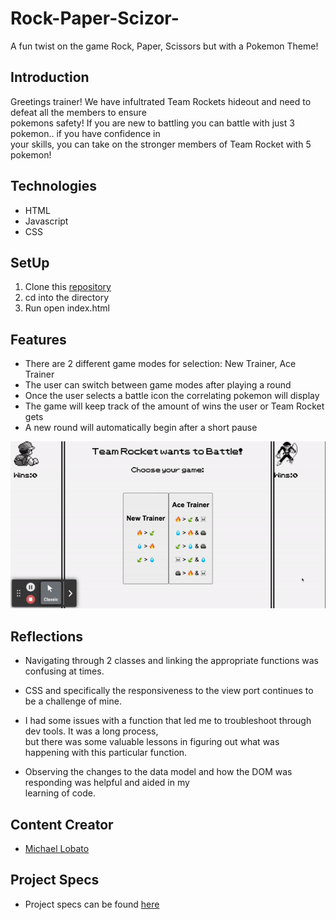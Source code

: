 # Rock-Paper-Scizor-
A fun twist on the game Rock, Paper, Scissors but with a Pokemon Theme!

## Introduction

Greetings trainer! We have infultrated Team Rockets hideout and need to defeat all the members to ensure  
pokemons safety! If you are new to battling you can battle with just 3 pokemon.. if you have confidence in  
your skills, you can take on the stronger members of Team Rocket with 5 pokemon!

## Technologies

- HTML
- Javascript
- CSS

## SetUp

1. Clone this [repository](https://github.com/mrlobatoman/Rock-Paper-Scizor-)
2. cd into the directory
3. Run open index.html

## Features

- There are 2 different game modes for selection: New Trainer, Ace Trainer
- The user can switch between game modes after playing a round
- Once the user selects a battle icon the correlating pokemon will display
- The game will keep track of the amount of wins the user or Team Rocket gets
- A new round will automatically begin after a short pause

![demo](./images/gif/app%20gif.gif)

## Reflections

- Navigating through 2 classes and linking the appropriate functions was confusing at times. 

- CSS and specifically the responsiveness to the view port continues to be a challenge of mine.

- I had some issues with a function that led me to troubleshoot through dev tools. It was a long process,  
but there was some valuable lessons in figuring out what was happening with this particular function. 

- Observing the changes to the data model and how the DOM was responding was helpful and aided in my  
learning of code. 

## Content Creator

- [Michael Lobato](https://www.linkedin.com/in/mrlobatoman/)

## Project Specs

- Project specs can be found [here](https://frontend.turing.edu/projects/module-1/rock-paper-scissors-solo.html)


